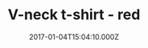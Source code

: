 ---
title: V-neck t-shirt - red
date: 2017-01-04T15:04:10.000Z
price: 20
sales_price: 
categories: ["T-Shirt"]
image: ["/img/uploads/2018/09/vneck-tee-2.jpg"]
---